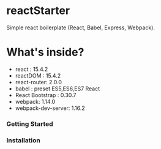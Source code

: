 # reactStarter


Simple react boilerplate (React, Babel, Express, Webpack).

# What's inside?

  - react : 15.4.2
  - reactDOM : 15.4.2
  - react-router: 2.0.0
  - babel : preset ES5,ES6,ES7 React
  - React Bootstrap : 0.30.7
  - webpack: 1.14.0
  - webpack-dev-server: 1.16.2


### Getting Started
### Installation
